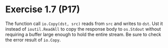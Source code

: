 # Exercise 1.7 (P17)

The function call `io.Copy(dst, src)` reads from `src` and writes to `dst`.
Ust it instead of `ioutil.ReadAll` to copy the response body to `os.Stdout`
without requiring a buffer large enough to hold the entire stream.
Be sure to check the error result of `io.Copy`.
